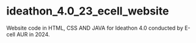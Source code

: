 # ideathon_4.0_23_ecell_website
Website code in HTML, CSS AND JAVA for Ideathon 4.0 conducted by E-cell AUR in 2024.
